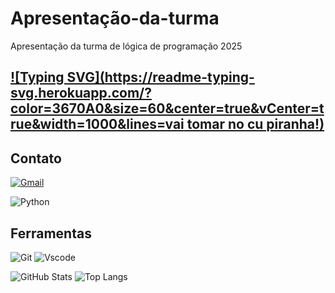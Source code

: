 # Apresentação-da-turma
Apresentação da turma de lógica de programação 2025

## [![Typing SVG](https://readme-typing-svg.herokuapp.com/?color=3670A0&size=60&center=true&vCenter=true&width=1000&lines=vai tomar no cu piranha!)](https://git.io/typing-svg)

## Contato
[![Gmail](https://img.shields.io/badge/Gmail-333333?style=for-the-badge&logo=gmail&logoColor=red)](mailto:logica.programacao2025@gmail.com)

![Python](https://img.shields.io/badge/python-3670A0?style=for-the-badge&logo=python&logoColor=000)

## Ferramentas

![Git](https://img.shields.io/badge/GIT-E44C30?style=for-the-badge&logo=git&logoColor=000)
![Vscode](https://img.shields.io/badge/Vscode-007ACC?style=for-the-badge&logo=visual-studio-code&logoColor=000)

![GitHub Stats](https://github-readme-stats.vercel.app/api?username=Pedro8663&theme=transparent&bg_color=000&border_color=30A3DC&show_icons=true&icon_color=30A3DC&title_color=ff9070&text_color=FFF)
![Top Langs](https://github-readme-stats-git-masterrstaa-rickstaa.vercel.app/api/top-langs/?username=Pedro8663&layout=compact&bg_color=000&border_color=30A3DC&title_color=ff9070&text_color=FFF)
